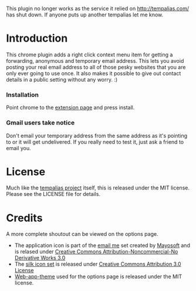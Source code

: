 This plugin no longer works as the service it relied on http://tempalias.com/
has shut down. If anyone puts up another tempalias let me know.

# Introduction
This chrome plugin adds a right click context menu item for getting
a forwarding, anonymous and temporary email address. This lets you avoid posting
 your real email address to all of those pesky websites that you are only ever
going to use once. It also makes it possible to give out contact details in a
public setting without any worry. :)

### Installation
Point chrome to the <a href="https://chrome.google.com/extensions/detail/aehiejcjjljbfgfaioacdmeiphbcojod">extension page</a>
and press install.

### Gmail users take notice
Don't email your temporary address from the same address as it's pointing to
or it will get undelivered. If you really need to test it, just ask a friend to
email you.

# License
Much like the <a href="https://github.com/pilif/tempalias">tempalias project</a> itself, this is released under the MIT
license. Please see the LICENSE file for details.

# Credits
A more complete shoutout can be viewed on the options page.

* The application icon is part of the <a href="http://mayosoft.deviantart.com/#/di9rdr">email me</a> set created by <a href="http://www.mayosoft.com.mx">Mayosoft</a> and is relased under <a href="http://creativecommons.org/licenses/by-nc-nd/3.0/">Creative Commons Attribution-Noncommercial-No Derivative Works 3.0</a>
* The <a href="http://www.famfamfam.com/lab/icons/silk/">silk icon set</a> is released under <a href="http://creativecommons.org/licenses/by/3.0/">Creative Commons Attribution 3.0 License</a>
* <a href="https://github.com/pilu/web-app-theme">Web-app-theme</a> used for the options page is released under the MIT license.
